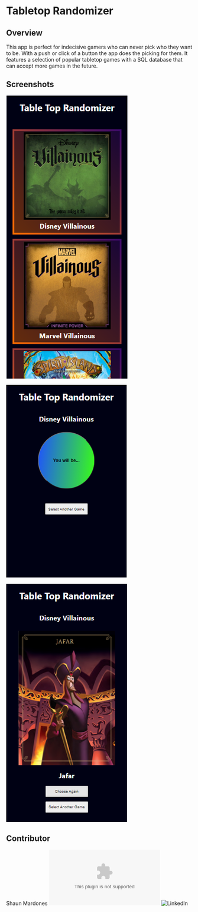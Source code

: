 # Tabletop Randomizer

## Overview

This app is perfect for indecisive gamers who can never pick who they want to be. With a push or click of a button the app does the picking for them. It features a selection of popular tabletop games with a SQL database that can accept more games in the future.

## Screenshots 

![Landing Page](/client/public/images/misc/landing.png)

![Game Page](/client/public/images/misc/randomizer.png)

![Result Page](/client/public/images/misc/result.png)

## Contributor

Shaun Mardones
![Website](shaunmardones.com)
![LinkedIn](https://www.linkedin.com/in/shaunmardones)
